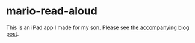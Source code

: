 # mario-read-aloud

This is an iPad app I made for my son. Please see [the accompanying blog post](https://tyler.io/digital-heirlooms/).
